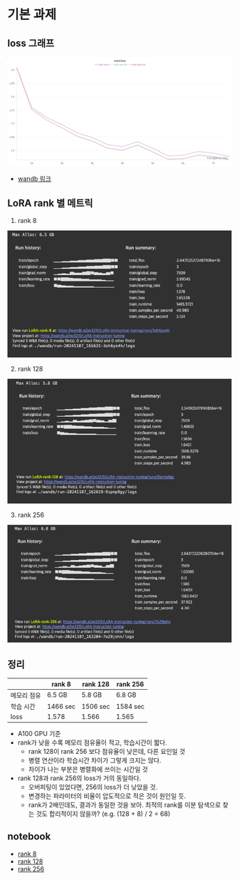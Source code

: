 # 기본 과제

## loss 그래프

![graph](./resources/graph.png)
- [wandb 링크](https://api.wandb.ai/links/jw3215/ivai6or3)

## LoRA rank 별 메트릭

1. rank 8

![rank 8](./resources/rank-8.png)

2. rank 128

![rank 128](./resources/rank-128.png)

3. rank 256

![rank 256](./resources/rank-256.png)

## 정리

|         |  rank 8    | rank 128     |  rank 256    |
|----------|-----------|-----------|-----------|
| 메모리 점유 | 6.5 GB  | 5.8 GB | 6.8 GB |
| 학습 시간 | 1466 sec  | 1506 sec | 1584 sec |
| loss  | 1.578 | 1.566 | 1.565   |

- A100 GPU 기준
- rank가 낮을 수록 메모리 점유율이 적고, 학습시간이 짧다.
    - rank 128이 rank 256 보다 점유율이 낮은데, 다른 요인일 것
    - 병렬 연산이라 학습시간 차이가 그렇게 크지는 않다.
    - 차이가 나는 부분은 병렬화에 쓰이는 시간일 것
- rank 128과 rank 256의 loss가 거의 동일하다.
    - 오버피팅이 있었다면, 256의 loss가 더 낮았을 것.
    - 변경하는 파라미터의 비율이 압도적으로 적은 것이 원인일 듯.
    - rank가 2배인데도, 결과가 동일한 것을 보아. 최적의 rank를 이분 탐색으로 찾는 것도 합리적이지 않을까? (e.g. (128 + 8) / 2 = 68)
    
## notebook

- [rank 8](./notebooks/LoRA-8.ipynb)
- [rank 128](./notebooks/LoRA-128.ipynb)
- [rank 256](./notebooks/LoRA-256.ipynb)



